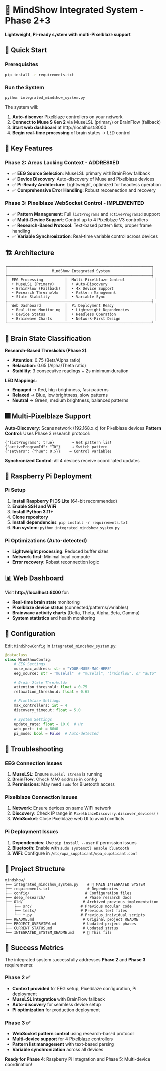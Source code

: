 # 🧠 MindShow Integrated System - Phase 2+3

**Lightweight, Pi-ready system with multi-Pixelblaze support**

## 🚀 Quick Start

### Prerequisites
```bash
pip install -r requirements.txt
```

### Run the System
```bash
python integrated_mindshow_system.py
```

The system will:
1. **Auto-discover** Pixelblaze controllers on your network
2. **Connect to Muse S Gen 2** via MuseLSL (primary) or BrainFlow (fallback)
3. **Start web dashboard** at http://localhost:8000
4. **Begin real-time processing** of brain states → LED control

## 🎯 Key Features

### **Phase 2: Areas Lacking Context - ADDRESSED**
- ✅ **EEG Source Selection**: MuseLSL primary with BrainFlow fallback
- ✅ **Device Discovery**: Auto-discovery of Muse and Pixelblaze devices
- ✅ **Pi-Ready Architecture**: Lightweight, optimized for headless operation
- ✅ **Comprehensive Error Handling**: Robust reconnection and recovery

### **Phase 3: Pixelblaze WebSocket Control - IMPLEMENTED**
- ✅ **Pattern Management**: Full `listPrograms` and `activeProgramId` support
- ✅ **Multi-Device Support**: Control up to 4 Pixelblaze V3 controllers
- ✅ **Research-Based Protocol**: Text-based pattern lists, proper frame handling
- ✅ **Variable Synchronization**: Real-time variable control across devices

## 🏗️ Architecture

```
┌─────────────────────────────────────────────────────────────────┐
│                    MindShow Integrated System                   │
├─────────────────────────────────────────────────────────────────┤
│  EEG Processing          │  Multi-Pixelblaze Control             │
│  • MuseLSL (Primary)     │  • Auto-Discovery                     │
│  • BrainFlow (Fallback)  │  • 4x Device Support                  │
│  • Research Thresholds   │  • Pattern Management                 │
│  • State Stability       │  • Variable Sync                      │
├─────────────────────────────────────────────────────────────────┤
│  Web Dashboard           │  Pi Deployment Ready                  │
│  • Real-time Monitoring  │  • Lightweight Dependencies           │
│  • Device Status         │  • Headless Operation                 │
│  • Brainwave Charts      │  • Network-First Design               │
└─────────────────────────────────────────────────────────────────┘
```

## 🧠 Brain State Classification

**Research-Based Thresholds (Phase 2)**:
- **Attention**: 0.75 (Beta/Alpha ratio)
- **Relaxation**: 0.65 (Alpha/Theta ratio) 
- **Stability**: 3 consecutive readings + 2s minimum duration

**LED Mappings**:
- **Engaged** → Red, high brightness, fast patterns
- **Relaxed** → Blue, low brightness, slow patterns  
- **Neutral** → Green, medium brightness, balanced patterns

## 🎆 Multi-Pixelblaze Support

**Auto-Discovery**: Scans network (192.168.x.x) for Pixelblaze devices
**Pattern Control**: Uses Phase 3 research protocol:
```
{"listPrograms": true}        → Get pattern list
{"activeProgramId": "ID"}     → Switch pattern
{"setVars": {"hue": 0.5}}    → Control variables
```

**Synchronized Control**: All 4 devices receive coordinated updates

## 🍓 Raspberry Pi Deployment

### Pi Setup
1. **Install Raspberry Pi OS Lite** (64-bit recommended)
2. **Enable SSH and WiFi**
3. **Install Python 3.11+**
4. **Clone repository**
5. **Install dependencies**: `pip install -r requirements.txt`
6. **Run system**: `python integrated_mindshow_system.py`

### Pi Optimizations (Auto-detected)
- **Lightweight processing**: Reduced buffer sizes
- **Network-first**: Minimal local compute
- **Error recovery**: Robust reconnection logic

## 📊 Web Dashboard

Visit **http://localhost:8000** for:
- **Real-time brain state** monitoring
- **Pixelblaze device status** (connected/patterns/variables)
- **Brainwave activity charts** (Delta, Theta, Alpha, Beta, Gamma)
- **System statistics** and health monitoring

## 🔧 Configuration

Edit `MindShowConfig` in `integrated_mindshow_system.py`:

```python
@dataclass
class MindShowConfig:
    # EEG Settings
    muse_mac_address: str = "YOUR-MUSE-MAC-HERE"
    eeg_source: str = "muselsl"  # "muselsl", "brainflow", or "auto"
    
    # Brain State Thresholds
    attention_threshold: float = 0.75
    relaxation_threshold: float = 0.65
    
    # Pixelblaze Settings
    max_controllers: int = 4
    discovery_timeout: float = 5.0
    
    # System Settings
    update_rate: float = 10.0  # Hz
    web_port: int = 8000
    pi_mode: bool = False  # Auto-detected
```

## 🚨 Troubleshooting

### EEG Connection Issues
1. **MuseLSL**: Ensure `muselsl stream` is running
2. **BrainFlow**: Check MAC address in config
3. **Permissions**: May need `sudo` for Bluetooth access

### Pixelblaze Connection Issues  
1. **Network**: Ensure devices on same WiFi network
2. **Discovery**: Check IP range in `PixelblazeDiscovery.discover_devices()`
3. **WebSocket**: Close Pixelblaze web UI to avoid conflicts

### Pi Deployment Issues
1. **Dependencies**: Use `pip install --user` if permission issues
2. **Bluetooth**: Enable with `sudo systemctl enable bluetooth`
3. **WiFi**: Configure in `/etc/wpa_supplicant/wpa_supplicant.conf`

## 📁 Project Structure

```
mindshow/
├── integrated_mindshow_system.py    # 🎯 MAIN INTEGRATED SYSTEM
├── requirements.txt                 # Dependencies
├── config/                         # Configuration files
├── deep_research/                  # Phase research docs
├── Old/                           # Archived previous implementation
│   ├── src/                      # Previous modular code
│   ├── tests/                    # Previous test files  
│   └── *.py                      # Previous individual scripts
├── README.md                      # Original project README
├── PROJECT_OVERVIEW.md            # Updated project phases
├── CURRENT_STATUS.md              # Updated status
└── INTEGRATED_SYSTEM_README.md    # 📖 This file
```

## 🎉 Success Metrics

The integrated system successfully addresses **Phase 2** and **Phase 3** requirements:

### Phase 2 ✅
- **Context provided** for EEG setup, Pixelblaze configuration, Pi deployment
- **MuseLSL integration** with BrainFlow fallback
- **Auto-discovery** for seamless device setup
- **Pi optimization** for production deployment

### Phase 3 ✅  
- **WebSocket pattern control** using research-based protocol
- **Multi-device support** for 4 Pixelblaze controllers
- **Pattern list management** with text-based parsing
- **Variable synchronization** across all devices

**Ready for Phase 4**: Raspberry Pi Integration and Phase 5: Multi-device coordination!

